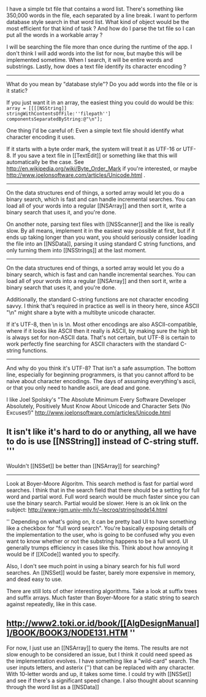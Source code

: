 I have a simple txt file that contains a word list. There's something like 350,000 words in the file, each separated by a line break.
I want to perform database style search in that word list.
What kind of object would be the most efficient for that kind of task ?
And how do I parse the txt file so I can put all the words in a workable array ?

I will be searching the file more than once during the runtime of the app.
I don't think I will add words into the list for now, but maybe this will be implemented sometime.
When I search, it will be entire words and substrings.
Lastly, how does a text file identify its character encoding ?

----

What do you mean by "database style"?  Do you add words into the file or is it static? 

If you just want it in an array, the easiest thing you could do would be this:
<code>
array = [[[[NSString]] stringWithContentsOfFile:''filepath''] componentsSeparatedByString:@"\n"];
</code>

One thing I'd be careful of:  Even a simple text file should identify what character encoding it uses.

If it starts with a byte order mark, the system will treat it as UTF-16 or UTF-8.  If you save a text file in [[TextEdit]] or something like that this will automatically be the case.  See http://en.wikipedia.org/wiki/Byte_Order_Mark if you're interested, or maybe http://www.joelonsoftware.com/articles/Unicode.html .

----

On the data structures end of things, a sorted array would let you do a binary search, which is fast and can handle incremental searches. You can load all of your words into a regular [[NSArray]] and then sort it, write a binary search that uses it, and you're done.

On another note, parsing text files with [[NSScanner]] and the like is really slow. By all means, implement it in the easiest way possible at first, but if it ends up taking longer than you want, you should seriously consider loading the file into an [[NSData]], parsing it using standard C string functions, and only turning them into [[NSStrings]] at the last moment.

----

On the data structures end of things, a sorted array would let you do a binary search, which is fast and can handle incremental searches. You can load all of your words into a regular [[NSArray]] and then sort it, write a binary search that uses it, and you're done.

Additionally, the standard C-string functions are not character encoding savvy.  I think that's required in practice as well is in theory here, since ASCII "\n" might share a byte with a multibyte unicode character.

If it's UTF-8, then \n is \n. Most other encodings are also ASCII-compatible, where if it looks like ASCII then it really is ASCII, by making sure the high bit is always set for non-ASCII data. That's not certain, but UTF-8 is certain to work perfectly fine searching for ASCII characters with the standard C-string functions.

----
And why do you think it's UTF-8?  That isn't a safe assumption.  The bottom line, especially for beginning programmers, is that you cannot afford to be naive about character encodings.  The days of assuming everything's ascii, or that you only need to handle ascii, are dead and gone.

I like Joel Spolsky's "The Absolute Minimum Every Software Developer Absolutely, Positively Must Know About Unicode and Character Sets (No Excuses!)" http://www.joelonsoftware.com/articles/Unicode.html

It isn't like it's hard to do or anything, all we have to do is use [[NSString]] instead of C-string stuff.
'''
----

Wouldn't [[NSSet]] be better than [[NSArray]] for searching?

----

Look at Boyer-Moore Algoritm.  This search method is fast for partial word searches.  I think that in the search field that there should be a setting for full word and partial word.  Full word search would be much faster since you can use the binary search. Partial would be slower.  Here is an ok link on the subject: http://www-igm.univ-mlv.fr/~lecroq/string/node14.html

''
Depending on what's going on, it can be pretty bad UI to have something like a checkbox for "full word search".  You're basically exposing details of the implementation to the user, who is going to be confused why you even want to know whether or not the substring happens to be a full word.  UI generally trumps efficiency in cases like this.  Think about how annoying it would be if [[XCode]] wanted you to specify.

Also, I don't see much point in using a binary search for his full word searches.  An [[NSSet]] would be faster, barely more expensive in memory, and dead easy to use.

There are still lots of other interesting algorithms.  Take a look at suffix trees and suffix arrays.  Much faster than Boyer-Moore for a static string to search against repeatedly, like in this case.

http://www2.toki.or.id/book/[[AlgDesignManual]]/BOOK/BOOK3/NODE131.HTM
''
----

For now, I just use an [[NSArray]] to query the items. The results are not slow enough to be considered an issue, but I think it could need speed as the implementation evolves. I have something like a "wild-card" search. The user inputs letters, and asterix ('') that can be replaced with any character. With 10-letter words and up, it takes some time. I could try with [[NSSet]] and see if there's a significant speed change. I also thought about scanning through the word list as a [[NSData]]